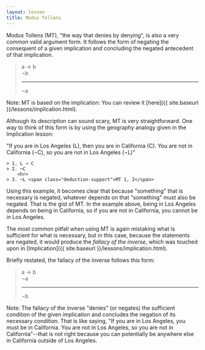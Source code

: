 ```yaml
---
layout: lesson
title: Modus Tollens
---
```


Modus Tollens (MT), "the way that denies by denying", is also a very common valid argument form. It follows the form of negating the consequent of a given implication and concluding the negated antecedent of that implication. 

> a → b <br>
> ¬b 
><hr>
> ¬a

Note: MT is based on the implication: You can review it [here]({{ site.baseurl }}/lessons/implication.html).

Although its description can sound scary, MT is very straightforward. One way to think of this form is by using the geography analogy given in the Implication lesson:

"If you are in Los Angeles (L), then you are in California (C). You are not in California (¬C), so you are not in Los Angeles (¬L)"

    > 1. L → C
    > 2. ¬C
        <hr>
    > 3. ¬L <span class="deduction-support">MT 1, 2</span>

Using this example, it becomes clear that because "something" that is necessary is negated, whatever depends on that "something" must also be negated. That is the gist of MT. In the example above, being in Los Angeles depends on being in California, so if you are not in California, you cannot be in Los Angeles.

The most common pitfall when using MT is again mistaking what is sufficient for what is necessary, but in this case, because the statements are negated, it would produce the _fallacy of the inverse_, which was touched upon in [Implication]({{ site.baseurl }}/lessons/implication.html).

Briefly restated, the fallacy of the inverse follows this form:

> a → b <br>
> ¬a 
><hr>
> ¬b

Note: The fallacy of the inverse "denies" (or negates) the sufficient condition of the given implication and concludes the negation of its necessary condition. That is like saying, "If you are in Los Angeles, you must be in California. You are not in Los Angeles, so you are not in California"--that is not right because you can potentially be anywhere else in California outside of Los Angeles.




